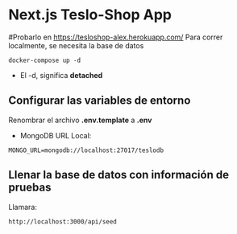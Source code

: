# Next.js Teslo-Shop App
#Probarlo en https://tesloshop-alex.herokuapp.com/
Para correr localmente, se necesita la base de datos
```
docker-compose up -d
```

* El -d, significa __detached__



## Configurar las variables de entorno
Renombrar el archivo __.env.template__ a __.env__
* MongoDB URL Local:
```
MONGO_URL=mongodb://localhost:27017/teslodb
```


## Llenar la base de datos con información de pruebas

Llamara:
```
http://localhost:3000/api/seed
```

